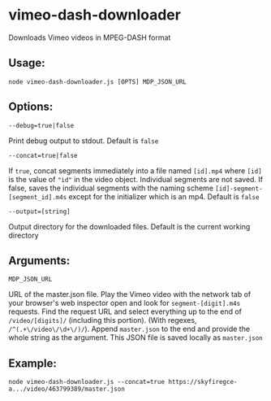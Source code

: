 # vimeo-dash-downloader
Downloads Vimeo videos in MPEG-DASH format

Usage:
------
`node vimeo-dash-downloader.js [OPTS] MDP_JSON_URL`

Options:
--------
`--debug=true|false`

Print debug output to stdout. Default is `false`

`--concat=true|false`

If `true`, concat segments immediately into a file named `[id].mp4` where `[id]` is the value of `"id"` in the video object. Individual segments are not saved. If false, saves the individual segments with the naming scheme `[id]-segment-[segment_id].m4s` except for the initializer which is an mp4. Default is `false`

`--output=[string]`

Output directory for the downloaded files. Default is the current working directory

Arguments:
----------
`MDP_JSON_URL`

URL of the master.json file. Play the Vimeo video with the network tab of your browser's web inspector open and look for `segment-[digit].m4s` requests. Find the request URL and select everything up to the end of `/video/[digits]/` (including this portion). (With regexes, `/^(.+\/video\/\d+\/)/`). Append `master.json` to the end and provide the whole string as the argument. This JSON file is saved locally as `master.json`

Example:
--------
`node vimeo-dash-downloader.js --concat=true https://skyfiregce-a.../video/463799389/master.json`
